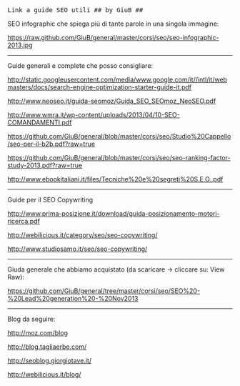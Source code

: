<pre>
Link a guide SEO utili ## by GiuB ##
</pre>

SEO infographic che spiega più di tante parole in una singola immagine:

https://raw.github.com/GiuB/general/master/corsi/seo/seo-infographic-2013.jpg

-----------

Guide generali e complete che posso consigliare:

http://static.googleusercontent.com/media/www.google.com/it//intl/it/webmasters/docs/search-engine-optimization-starter-guide-it.pdf

http://www.neoseo.it/guida-seomoz/Guida_SEO_SEOmoz_NeoSEO.pdf

http://www.wmra.it/wp-content/uploads/2013/04/10-SEO-COMANDAMENTI.pdf

https://github.com/GiuB/general/blob/master/corsi/seo/Studio%20Cappello/seo-per-il-b2b.pdf?raw=true

https://github.com/GiuB/general/blob/master/corsi/seo/seo-ranking-factor-study-2013.pdf?raw=true

http://www.ebookitaliani.it/files/Tecniche%20e%20segreti%20S.E.O..pdf

-----------

Guide per il SEO Copywriting

http://www.prima-posizione.it/download/guida-posizionamento-motori-ricerca.pdf

http://webilicious.it/category/seo/seo-copywriting/

http://www.studiosamo.it/seo/seo-copywriting/

-----------

Giuda generale che abbiamo acquistato (da scaricare -> cliccare su: View Raw): 

https://github.com/GiuB/general/tree/master/corsi/seo/SEO%20-%20Lead%20generation%20-%20Nov2013

-----------

Blog da seguire:

http://moz.com/blog

http://blog.tagliaerbe.com/

http://seoblog.giorgiotave.it/

http://webilicious.it/blog/
